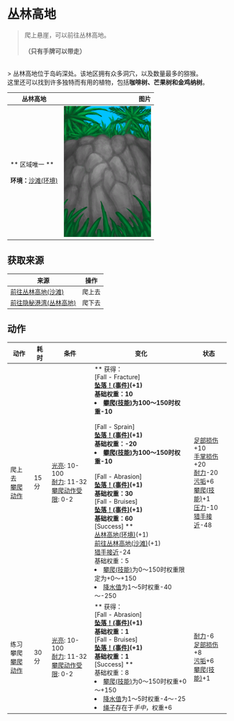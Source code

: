 # 丛林高地  
> 爬上悬崖，可以前往丛林高地。<br><br><b>（只有手牌可以带走）</b>  
<br>  
> 丛林高地位于岛屿深处。该地区拥有众多洞穴，以及数量最多的猕猴。<br>这里还可以找到许多独特而有用的植物，包括<b>咖啡树、芒果树和金鸡纳树</b>。<br>  
  
  丛林高地  |   图片   
 ----  |  ----:   
 ** 区域唯一 **<br><br>**环境：**[沙滩(环境)](Env_Cove.md)  |  <img decoding="async" src="Sprite/CliffsUp.png" href="a.md" style="max-width:300px;max-height:300px;">   
  
## 获取来源  
来源  |  操作  
----  |  ----  
[前往丛林高地(沙滩)](Path_CoveToJungleHighlands.md)  |  爬上去  
[前往隐秘港湾(丛林高地)](Path_JungleHighlandsToCove.md)  |  爬下去  
## 动作  
动作  |  耗时  |  条件  |  变化  |  状态  
----  |  ----  |  ----  |  ----  |  ----  
爬上去<br>[攀爬动作](ClimbAction.md)  |  15分  |  [光亮](Light.md): 10-100<br>[耐力](Stamina.md): 11-32<br>[攀爬动作受限](ModifierClimb.md): 0-2  |  ** 获得： **<br>** [Fall - Fracture]  **<br>  [坠落！(事件)](Event_FallFracture.md)(+1)<br>基础权重：10<li>[攀爬(技能)](Skill_Climbing.md)为100～150时权重-10</li><br>** [Fall - Sprain]  **<br>  [坠落！(事件)](Event_FallSprains.md)(+1)<br>基础权重：-20<li>[攀爬(技能)](Skill_Climbing.md)为100～150时权重-10</li><br>** [Fall - Abrasion]  **<br>  [坠落！(事件)](Event_FallAbrasion.md)(+1)<br>基础权重：30<br>** [Fall - Bruises]  **<br>  [坠落！(事件)](Event_FallBruise.md)(+1)<br>基础权重：60<br>** [Success]  **<br>  [丛林高地(环境)](Env_JungleHighlands.md)(+1)<br>  [前往丛林高地(沙滩)](Path_CoveToJungleHighlands.md)(+1)<br>[猎手接近](HuntersProximity.md)-24<br>基础权重：5<li>[攀爬(技能)](Skill_Climbing.md)为0～150时权重限定为+0～+150</li><li>[降水值](RainValue.md)为1～5时权重-40～-250</li>  |  [足部损伤](FootDamage.md)+10<br>[手掌损伤](HandDamage.md)+20<br>[耐力](Stamina.md)-20<br>[污垢](Filth.md)+6<br>[攀爬(技能)](Skill_Climbing.md)+1<br>[压力](Stress.md)-10<br>[猎手接近](HuntersProximity.md)-48  
练习攀爬<br>[攀爬动作](ClimbAction.md)  |  30分  |  [光亮](Light.md): 10-100<br>[耐力](Stamina.md): 11-32<br>[攀爬动作受限](ModifierClimb.md): 0-2  |  ** 获得： **<br>** [Fall - Abrasion]  **<br>  [坠落！(事件)](Event_FallAbrasion.md)(+1)<br>基础权重：1<br>** [Fall - Bruises]  **<br>  [坠落！(事件)](Event_FallBruise.md)(+1)<br>基础权重：1<br>** [Success]  **<br>基础权重：8<li>[攀爬(技能)](Skill_Climbing.md)为0～150时权重+0～+150</li><li>[降水值](RainValue.md)为1～5时权重-4～-25</li><li>[绳子](Rope.md)存在于*手中*，权重+6</li>  |  [耐力](Stamina.md)-6<br>[足部损伤](FootDamage.md)+8<br>[污垢](Filth.md)+6<br>[攀爬(技能)](Skill_Climbing.md)+1  


<script>document.title="丛林高地 - 卡牌生存百科 Card Survival Wiki";</script>
